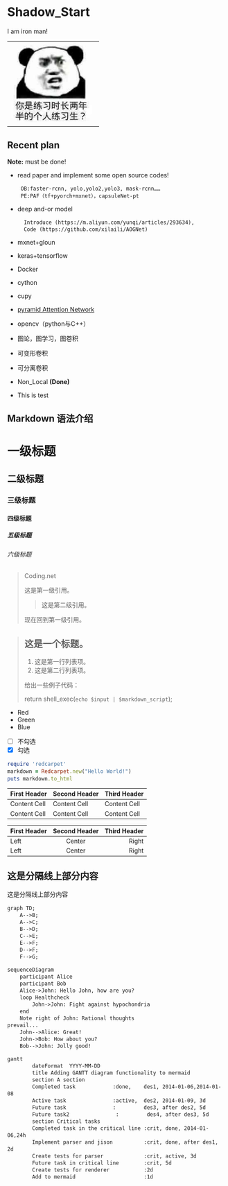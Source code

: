# Shadow_Start
I am iron man!

<table width="100%">
<tr>
<td><img src="pics/chicken you are so beautiful.jpg", alt="Mountain View" width="95%"></td>
</tr>
</table>



## Recent plan

**Note:** must be done!

*  read paper and implement some open source codes!

		OB:faster-rcnn, yolo,yolo2,yolo3, mask-rcnn……
		PE:PAF（tf+pyorch+mxnet），capsuleNet-pt
* deep and-or model

		Introduce (https://m.aliyun.com/yunqi/articles/293634),  
		Code (https://github.com/xilaili/AOGNet)
* mxnet+gloun
* keras+tensorflow
* Docker
* cython
* cupy
* [pyramid Attention Network]( https://www.jiqizhixin.com/articles/pyramid-attention-network?from=synced&keywords=%E8%AF%AD%E4%B9%89%E5%88%86%E5%89%B2)
* opencv（python与C++）
* 图论，图学习，图卷积
* 可变形卷积
* 可分离卷积
* Non_Local **(Done)**
* This is test


## Markdown 语法介绍
# 一级标题
## 二级标题
### 三级标题
#### 四级标题
##### 五级标题
###### 六级标题

> Coding.net
> 
> 这是第一级引用。
>
> > 这是第二级引用。
>
> 现在回到第一级引用。

> ## 这是一个标题。
> 1. 这是第一行列表项。
> 2. 这是第二行列表项。
>
> 给出一些例子代码：
>
> return shell_exec(`echo $input | $markdown_script`);

- Red
- Green
- Blue

- [ ] 不勾选
- [x] 勾选

```ruby
require 'redcarpet'
markdown = Redcarpet.new("Hello World!")
puts markdown.to_html
```

First Header | Second Header | Third Header
------------ | ------------- | ------------
Content Cell | Content Cell  | Content Cell
Content Cell | Content Cell  | Content Cell

First Header | Second Header | Third Header
:----------- | :-----------: | -----------:
Left         | Center        | Right
Left         | Center        | Right


这是分隔线上部分内容
---
这是分隔线上部分内容

```graph
graph TD;
    A-->B;
    A-->C;
    B-->D;
    C-->E;
    E-->F;
    D-->F;
    F-->G;
```

```graph
sequenceDiagram
    participant Alice
    participant Bob
    Alice->John: Hello John, how are you?
    loop Healthcheck
        John->John: Fight against hypochondria
    end
    Note right of John: Rational thoughts 
prevail...
    John-->Alice: Great!
    John->Bob: How about you?
    Bob-->John: Jolly good!
```

```graph
gantt
        dateFormat  YYYY-MM-DD
        title Adding GANTT diagram functionality to mermaid
        section A section
        Completed task            :done,    des1, 2014-01-06,2014-01-08
        Active task               :active,  des2, 2014-01-09, 3d
        Future task               :         des3, after des2, 5d
        Future task2               :         des4, after des3, 5d
        section Critical tasks
        Completed task in the critical line :crit, done, 2014-01-06,24h
        Implement parser and jison          :crit, done, after des1, 2d
        Create tests for parser             :crit, active, 3d
        Future task in critical line        :crit, 5d
        Create tests for renderer           :2d
        Add to mermaid                      :1d
```
